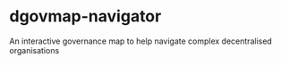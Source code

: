 # dgovmap-navigator
An interactive governance map to help navigate complex decentralised organisations
